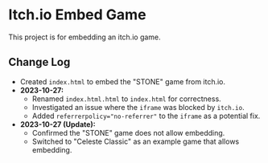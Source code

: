 # Itch.io Embed Game

This project is for embedding an itch.io game.

## Change Log

- Created `index.html` to embed the "STONE" game from itch.io.
- **2023-10-27:**
  - Renamed `index.html.html` to `index.html` for correctness.
  - Investigated an issue where the `iframe` was blocked by `itch.io`.
  - Added `referrerpolicy="no-referrer"` to the `iframe` as a potential fix.
- **2023-10-27 (Update):**
  - Confirmed the "STONE" game does not allow embedding.
  - Switched to "Celeste Classic" as an example game that allows embedding. 